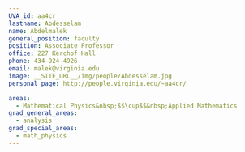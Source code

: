 ```yaml
---
UVA_id: aa4cr
lastname: Abdesselam
name: Abdelmalek
general_position: faculty
position: Associate Professor
office: 227 Kerchof Hall
phone: 434-924-4926
email: malek@virginia.edu
image: __SITE_URL__/img/people/Abdesselam.jpg
personal_page: http://people.virginia.edu/~aa4cr/

areas:
  - Mathematical Physics&nbsp;$$\cup$$&nbsp;Applied Mathematics
grad_general_areas:
  - analysis
grad_special_areas:
  - math_physics
---
```

